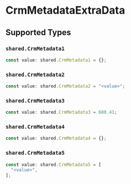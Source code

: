# CrmMetadataExtraData


## Supported Types

### `shared.CrmMetadata1`

```typescript
const value: shared.CrmMetadata1 = {};
```

### `shared.CrmMetadata2`

```typescript
const value: shared.CrmMetadata2 = "<value>";
```

### `shared.CrmMetadata3`

```typescript
const value: shared.CrmMetadata3 = 680.41;
```

### `shared.CrmMetadata4`

```typescript
const value: shared.CrmMetadata4 = {};
```

### `shared.CrmMetadata5`

```typescript
const value: shared.CrmMetadata5 = [
  "<value>",
];
```

